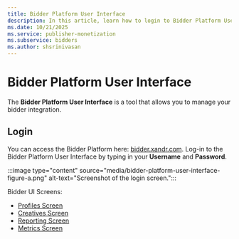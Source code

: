 ```yaml
---
title: Bidder Platform User Interface
description: In this article, learn how to login to Bidder Platform User Interface that allows you to manage your bidder integration.
ms.date: 10/21/2025
ms.service: publisher-monetization
ms.subservice: bidders
ms.author: shsrinivasan
---
```


# Bidder Platform User Interface

The **Bidder Platform User Interface** is a tool that allows you to manage your bidder integration.

## Login

You can access the Bidder Platform here: [bidder.xandr.com](https://bidder.appnexus.com/). Log-in to the Bidder Platform User Interface by typing in your **Username** and **Password**.

:::image type="content" source="media/bidder-platform-user-interface-figure-a.png" alt-text="Screenshot of the login screen.":::

Bidder UI Screens:

- [Profiles Screen](profiles-screen.md)
- [Creatives Screen](creatives-screen.md)
- [Reporting Screen](reporting-screen.md)
- [Metrics Screen](metrics-screen.md)
